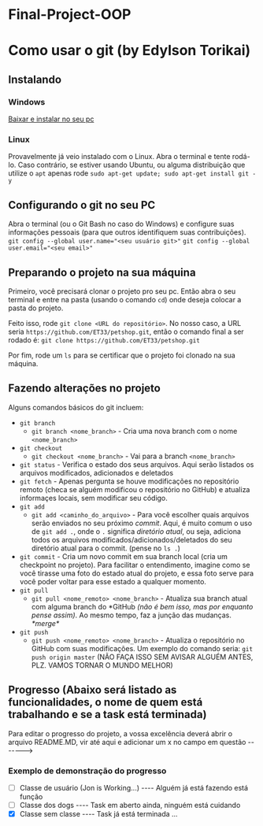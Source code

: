 # Final-Project-OOP

# Como usar o git (by Edylson Torikai)
## Instalando
### Windows
[Baixar e instalar no seu pc](https://git-scm.com/downloads)
### Linux
Provavelmente já veio instalado com o Linux. Abra o terminal e tente rodá-lo.
Caso contrário, se estiver usando Ubuntu, ou alguma distribuição que utilize o `apt` apenas rode `sudo apt-get update; sudo apt-get install git -y`

## Configurando o git no seu PC
Abra o terminal (ou o Git Bash no caso do Windows) e configure suas informações pessoais (para que outros identifiquem suas contribuições).
`git config --global user.name="<seu usuário git>"`
`git config --global user.email="<seu email>"`

## Preparando o projeto na sua máquina
Primeiro, você precisará clonar o projeto pro seu pc. Então abra o seu terminal e entre na pasta (usando o comando `cd`) onde deseja colocar a pasta do projeto.
 
Feito isso, rode `git clone <URL do repositório>`. No nosso caso, a URL seria `https://github.com/ET33/petshop.git`, então o comando final a ser rodado é: `git clone https://github.com/ET33/petshop.git`

Por fim, rode um `ls` para se certificar que o projeto foi clonado na sua máquina.

## Fazendo alterações no projeto
Alguns comandos básicos do git incluem:
* `git branch`
  * `git branch <nome_branch>` - Cria uma nova branch com o nome `<nome_branch>`
* `git checkout`
  * `git checkout <nome_branch>` - Vai para a branch `<nome_branch>`
* `git status` - Verifica o estado dos seus arquivos. Aqui serão listados os arquivos modificados, adicionados e deletados
* `git fetch` - Apenas pergunta se houve modificações no repositório remoto (checa se alguém modificou o repositório no GitHub) e atualiza informaçes locais, sem modificar seu código.
* `git add`
  * `git add <caminho_do_arquivo>` - Para você escolher quais arquivos serão enviados no seu próximo _commit_.
  Aqui, é muito comum o uso de `git add .`, onde o `.` significa _diretório atual_, ou seja, adiciona todos os arquivos modificados/adicionados/deletados do seu diretório atual para o commit. (pense no `ls .`)
* `git commit` - Cria um novo commit em sua branch local (cria um checkpoint no projeto). Para facilitar o entendimento, imagine como se você tirasse uma foto do estado atual do projeto, e essa foto serve para você poder voltar para esse estado a qualquer momento.
* `git pull`
  * `git pull <nome_remoto> <nome_branch>` - Atualiza sua branch atual com alguma branch do \*GitHub _(não é bem isso, mas por enquanto pense assim)_. Ao mesmo tempo, faz a junção das mudanças. *\*merge\**
* `git push`
  * `git push <nome_remoto> <nome_branch>` - Atualiza o repositório no GitHub com suas modificações. Um exemplo do comando seria:
  `git push origin master` (NÃO FAÇA ISSO SEM AVISAR ALGUÉM ANTES, PLZ. VAMOS TORNAR O MUNDO MELHOR)


## Progresso (Abaixo será listado as funcionalidades, o nome de quem está trabalhando e se a task está terminada)
Para editar o progresso do projeto, a vossa excelência deverá abrir o arquivo README.MD, vir até aqui e adicionar um x no campo em questão ------->


### Exemplo de demonstração do progresso
- [ ] Classe de usuário (Jon is Working...)  ---- Alguém já está fazendo está função
- [ ] Classe dos dogs                        ---- Task em aberto ainda, ninguém está cuidando
- [X] Classe sem classe                      ---- Task já está terminada
...
